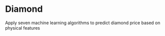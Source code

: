# Diamond
Apply seven machine learning algorithms to predict diamond price based on physical features
